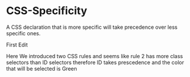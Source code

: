 # CSS-Specificity
A CSS declaration that is more specific will take precedence over less specific ones.

First Edit

Here We introduced two CSS rules and seems like rule 2 has more class selectors than ID selectors therefore ID takes prescedence and the color that will be selected is Green
